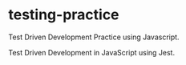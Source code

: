 # testing-practice
Test Driven Development Practice using Javascript.

Test Driven Development in JavaScript using Jest.

